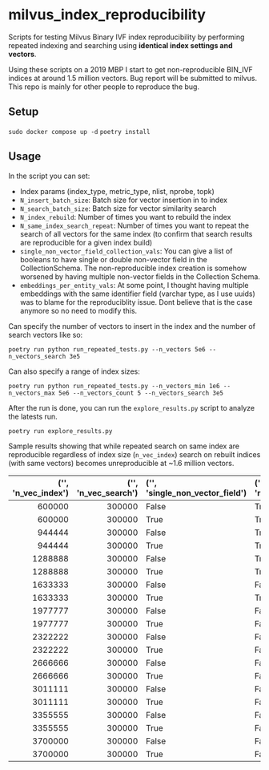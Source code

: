 # milvus_index_reproducibility
Scripts for testing Milvus Binary IVF index reproducibility by performing repeated indexing and searching using **identical index settings and vectors**.

Using these scripts on a 2019 MBP I start to get non-reproducible BIN_IVF indices at around 1.5 million vectors. Bug report will be submitted to milvus. This repo is mainly for other people to reproduce the bug.

## Setup
`sudo docker compose up -d`
`poetry install`

## Usage

In the script you can set:
* Index params (index_type, metric_type, nlist, nprobe, topk)
* `N_insert_batch_size`: Batch size for vector insertion in to index
* `N_search_batch_size`: Batch size for vector similarity search
* `N_index_rebuild`: Number of times you want to rebuild the index
* `N_same_index_search_repeat`: Number of times you want to repeat the search of all vectors for the same index (to confirm that search results are reproducible for a given index build)
* `single_non_vector_field_collection_vals`: You can give a list of booleans to have single or double non-vector field in the CollectionSchema. The non-reproducible index creation is somehow worsened by having multiple non-vector fields in the Collection Schema.
* `embeddings_per_entity_vals`: At some point, I thought having multiple embeddings with the same identifier field (varchar type, as I use uuids) was to blame for the reproduciblity issue. Dont believe that is the case anymore so no need to modify this.


Can specify the number of vectors to insert in the index and the number of search vectors like so:

`poetry run python run_repeated_tests.py --n_vectors 5e6 --n_vectors_search 3e5`

Can also specify a range of index sizes:

`poetry run python run_repeated_tests.py --n_vectors_min 1e6 --n_vectors_max 5e6 --n_vectors_count 5 --n_vectors_search 3e5`

After the run is done, you can run the `explore_results.py` script to analyze the latests run.

`poetry run explore_results.py`

Sample results showing that while repeated search on same index are reproducible regardless of index size (`n_vec_index`) search on rebuilt indices (with same vectors) becomes unreproducible at ~1.6 million vectors.

|   ('', 'n_vec_index') |   ('', 'n_vec_search') | ('', 'single_non_vector_field')   | ('', 'results_reproducible')   |   ('', 'fraction_reproducible_search_on_SAME_index') |   ('', 'fraction_reproducible_search_on_REBUILT_index') |   ('n_vectors_returned_in_both_search', 0) |   ('n_vectors_returned_in_both_search', 1) |   ('n_vectors_returned_in_both_search', 2) |   ('n_vectors_returned_in_both_search', 3) |
|----------------------:|-----------------------:|:----------------------------------|:-------------------------------|-----------------------------------------------------:|--------------------------------------------------------:|-------------------------------------------:|-------------------------------------------:|-------------------------------------------:|-------------------------------------------:|
|                600000 |                 300000 | False                             | True                           |                                                    1 |                                             1           |                                        nan |                                        nan |                                        nan |                                     300000 |
|                600000 |                 300000 | True                              | True                           |                                                    1 |                                             1           |                                        nan |                                        nan |                                        nan |                                     300000 |
|                944444 |                 300000 | False                             | True                           |                                                    1 |                                             1           |                                        nan |                                        nan |                                        nan |                                     300000 |
|                944444 |                 300000 | True                              | True                           |                                                    1 |                                             1           |                                        nan |                                        nan |                                        nan |                                     300000 |
|               1288888 |                 300000 | False                             | True                           |                                                    1 |                                             1           |                                        nan |                                        nan |                                        nan |                                     300000 |
|               1288888 |                 300000 | True                              | True                           |                                                    1 |                                             1           |                                        nan |                                        nan |                                        nan |                                     300000 |
|               1633333 |                 300000 | False                             | False                          |                                                    1 |                                             0.000186667 |                                     245109 |                                      51618 |                                       3215 |                                         58 |
|               1633333 |                 300000 | True                              | True                           |                                                    1 |                                             1           |                                        nan |                                        nan |                                        nan |                                     300000 |
|               1977777 |                 300000 | False                             | False                          |                                                    1 |                                             0.000183333 |                                     240587 |                                      55601 |                                       3755 |                                         57 |
|               1977777 |                 300000 | True                              | False                          |                                                    1 |                                             0.000156667 |                                     240376 |                                      55782 |                                       3792 |                                         50 |
|               2322222 |                 300000 | False                             | False                          |                                                    1 |                                             0.000146667 |                                     241095 |                                      55084 |                                       3776 |                                         45 |
|               2322222 |                 300000 | True                              | False                          |                                                    1 |                                             0.000196667 |                                     242241 |                                      54191 |                                       3506 |                                         62 |
|               2666666 |                 300000 | False                             | False                          |                                                    1 |                                             0.000176667 |                                     239356 |                                      56748 |                                       3839 |                                         57 |
|               2666666 |                 300000 | True                              | False                          |                                                    1 |                                             0.000183333 |                                     240905 |                                      55463 |                                       3576 |                                         56 |
|               3011111 |                 300000 | False                             | False                          |                                                    1 |                                             0.00021     |                                     240773 |                                      55547 |                                       3617 |                                         63 |
|               3011111 |                 300000 | True                              | False                          |                                                    1 |                                             0.000213333 |                                     238480 |                                      57410 |                                       4045 |                                         65 |
|               3355555 |                 300000 | False                             | False                          |                                                    1 |                                             0.00041     |                                     221374 |                                      72011 |                                       6487 |                                        128 |
|               3355555 |                 300000 | True                              | False                          |                                                    1 |                                             0.000203333 |                                     239318 |                                      56723 |                                       3894 |                                         65 |
|               3700000 |                 300000 | False                             | False                          |                                                    1 |                                             0.0002      |                                     236279 |                                      59469 |                                       4191 |                                         61 |
|               3700000 |                 300000 | True                              | False                          |                                                    1 |                                             0.00025     |                                     236061 |                                      59495 |                                       4367 |                                         77 |
